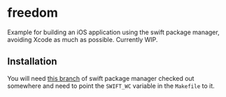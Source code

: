 # freedom

Example for building an iOS application using the swift package manager,
avoiding Xcode as much as possible. Currently WIP.

## Installation

You will need [this branch][1] of swift package manager checked out
somewhere and need to point the `SWIFT_WC` variable in the `Makefile`
to it.

[1]: https://github.com/neonichu/swift-package-manager/tree/multi-platform

